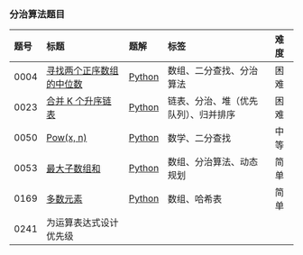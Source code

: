 ### 分治算法题目

| 题号 | 标题                                                                                  | 题解                                                                                                                                                                                          | 标签                                 | 难度 |
| :--- | :------------------------------------------------------------------------------------ | :-------------------------------------------------------------------------------------------------------------------------------------------------------------------------------------------- | :----------------------------------- | :--- |
| 0004 | [寻找两个正序数组的中位数](https://leetcode.cn/problems/median-of-two-sorted-arrays/) | [Python](https://github.com/itcharge/LeetCode-Py/blob/main/Solutions/0004.%20%E5%AF%BB%E6%89%BE%E4%B8%A4%E4%B8%AA%E6%AD%A3%E5%BA%8F%E6%95%B0%E7%BB%84%E7%9A%84%E4%B8%AD%E4%BD%8D%E6%95%B0.md) | 数组、二分查找、分治算法             | 困难 |
| 0023 | [合并 K 个升序链表](https://leetcode.cn/problems/merge-k-sorted-lists/)               | [Python](https://github.com/itcharge/LeetCode-Py/blob/main/Solutions/0023.%20%E5%90%88%E5%B9%B6K%E4%B8%AA%E5%8D%87%E5%BA%8F%E9%93%BE%E8%A1%A8.md)                                             | 链表、分治、堆（优先队列）、归并排序 | 困难 |
| 0050 | [Pow(x, n)](https://leetcode.cn/problems/powx-n/)                                     | [Python](https://github.com/itcharge/LeetCode-Py/blob/main/Solutions/0050.%20Pow%28x%2C%20n%29.md)                                                                                            | 数学、二分查找                       | 中等 |
| 0053 | [最大子数组和](https://leetcode.cn/problems/maximum-subarray/)                        | [Python](https://github.com/itcharge/LeetCode-Py/blob/main/Solutions/0053.%20%E6%9C%80%E5%A4%A7%E5%AD%90%E6%95%B0%E7%BB%84%E5%92%8C.md)                                                       | 数组、分治算法、动态规划             | 简单 |
| 0169 | [多数元素](https://leetcode.cn/problems/majority-element/)                            | [Python](https://github.com/itcharge/LeetCode-Py/blob/main/Solutions/0169.%20%E5%A4%9A%E6%95%B0%E5%85%83%E7%B4%A0.md)                                                                         | 数组、哈希表                         | 简单 |
| 0241 | 为运算表达式设计优先级                                                                |                                                                                                                                                                                               |                                      |      |

